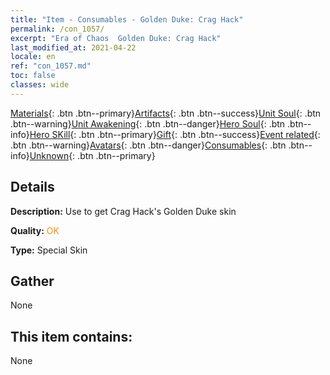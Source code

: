 ```yaml
---
title: "Item - Consumables - Golden Duke: Crag Hack"
permalink: /con_1057/
excerpt: "Era of Chaos  Golden Duke: Crag Hack"
last_modified_at: 2021-04-22
locale: en
ref: "con_1057.md"
toc: false
classes: wide
---
```

 [Materials](/Items/){: .btn .btn--primary}[Artifacts](/Items/Artifacts/){: .btn .btn--success}[Unit Soul](/Items/UnitSoul/){: .btn .btn--warning}[Unit Awakening](/Items/UnitAwakening/){: .btn .btn--danger}[Hero Soul](/Items/HeroSoul/){: .btn .btn--info}[Hero SKill](/Items/HeroSkill/){: .btn .btn--primary}[Gift](/Items/Gift/){: .btn .btn--success}[Event related](/Items/Events/){: .btn .btn--warning}[Avatars](/Items/Avatars/){: .btn .btn--danger}[Consumables](/Items/Consumables/){: .btn .btn--info}[Unknown](/Items/Unknown/){: .btn .btn--primary}

## Details
 **Description:** Use to get Crag Hack's Golden Duke skin

 **Quality:** <span style="color: #FF8C00">OK</span>

 **Type:** Special Skin

## Gather

  None

## This item contains:

  None

